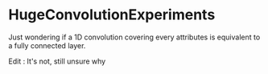 # HugeConvolutionExperiments
Just wondering if a 1D convolution covering every attributes is equivalent to a fully connected layer.

Edit : It's not, still unsure why

